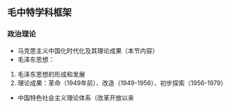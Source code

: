## 毛中特学科框架
### 政治理论
- 马克思主义中国化时代化及其理论成果（本节内容）
- 毛泽东思想：
1. 毛泽东思想的形成和发展
2. 理论成果：革命（1949年前）、改造（1949-1956）、初步探索（1956-1979）
- 中国特色社会主义理论体系（改革开放以来



<!--stackedit_data:
eyJoaXN0b3J5IjpbMTgzMTA1OTc0MSwyMDYzNTEyNTk3XX0=
-->